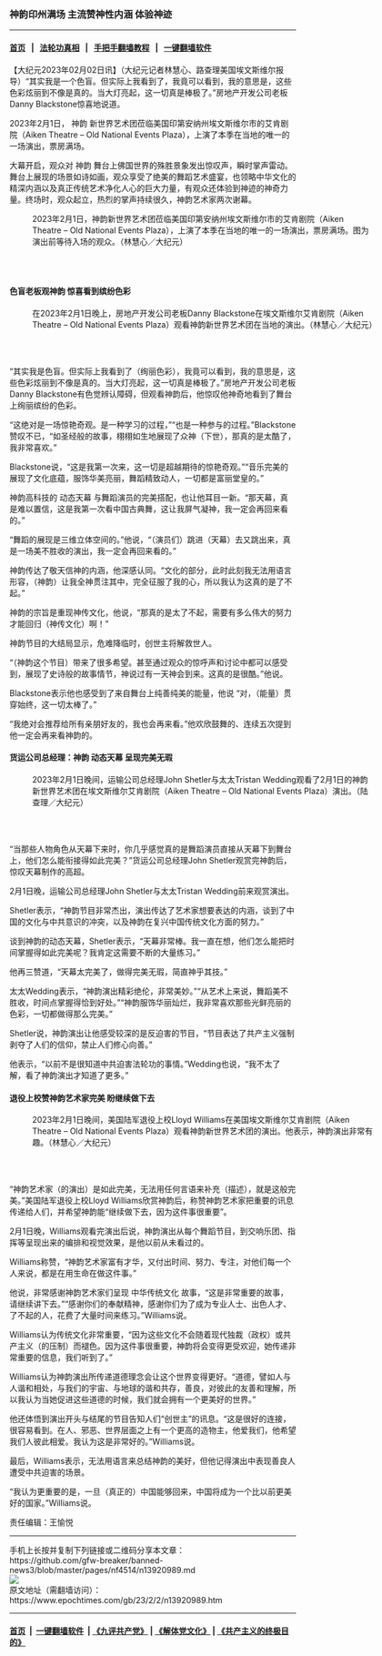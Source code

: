 ### 神韵印州满场 主流赞神性内涵 体验神迹
------------------------

#### [首页](https://github.com/gfw-breaker/banned-news3/blob/master/README.md) &nbsp;&nbsp;|&nbsp;&nbsp; [法轮功真相](https://github.com/begood0513/basic/blob/master/README.md)  &nbsp;&nbsp;|&nbsp;&nbsp; [手把手翻墙教程](https://github.com/gfw-breaker/guides/wiki)  &nbsp;&nbsp;|&nbsp;&nbsp; [一键翻墙软件](https://github.com/gfw-breaker/nogfw/blob/master/README.md)  



<div><p>
 【大纪元2023年02月02日讯】（大纪元记者林慧心、路查理美国埃文斯维尔报导）“其实我是一个色盲。但实际上我看到了，我竟可以看到，我的意思是，这些色彩炫丽到不像是真的。当大灯亮起，这一切真是棒极了。”房地产开发公司老板Danny Blackstone惊喜地说道。
</p>
<p>
 2023年2月1日，
 <ok href="https://www.epochtimes.com/gb/tag/%E7%A5%9E%E9%9F%B5.html">
  神韵
 </ok>
 新世界艺术团莅临美国印第安纳州埃文斯维尔市的艾肯剧院（Aiken Theatre – Old National Events Plaza），上演了本季在当地的唯一的一场演出，票房满场。
</p>
<p>
 大幕开启，观众对
 <ok href="https://www.epochtimes.com/gb/tag/%E7%A5%9E%E9%9F%B5.html">
  神韵
 </ok>
 舞台上佛国世界的殊胜景象发出惊叹声，瞬时掌声雷动。舞台上展现的场景如诗如画，观众享受了绝美的舞蹈艺术盛宴，也领略中华文化的精深内涵以及真正传统艺术净化人心的巨大力量，有观众还体验到神迹的神奇力量。终场时，观众起立，热烈的掌声持续很久，神韵艺术家两次谢幕。
</p>
<figure aria-describedby="caption-attachment-13920991" class="wp-caption aligncenter" id="attachment_13920991" style="width: 600px">
 <ok href="https://i.epochtimes.com/assets/uploads/2023/02/id13920991-2302020239432124.jpg" target="_blank">
  <img alt="" class="size-large wp-image-13920991" src="https://i.epochtimes.com/assets/uploads/2023/02/id13920991-2302020239432124-600x400.jpg" title=""/>
 </ok>
 <br/><figcaption class="wp-caption-text" id="caption-attachment-13920991">
  2023年2月1日，神韵新世界艺术团莅临美国印第安纳州埃文斯维尔市的艾肯剧院（Aiken Theatre – Old National Events Plaza），上演了本季在当地的唯一的一场演出，票房满场。图为演出前等待入场的观众。（林慧心／大纪元）
 </figcaption><br/>
</figure><br/>
<h4>
 色盲老板观神韵 惊喜看到缤纷色彩
</h4>
<figure aria-describedby="caption-attachment-13920992" class="wp-caption aligncenter" id="attachment_13920992" style="width: 600px">
 <ok href="https://i.epochtimes.com/assets/uploads/2023/02/id13920992-2302020049372124.jpg" target="_blank">
  <img alt="" class="size-large wp-image-13920992" src="https://i.epochtimes.com/assets/uploads/2023/02/id13920992-2302020049372124-600x400.jpg" title=""/>
 </ok>
 <br/><figcaption class="wp-caption-text" id="caption-attachment-13920992">
  在2023年2月1日晚上，房地产开发公司老板Danny Blackstone在埃文斯维尔艾肯剧院（Aiken Theatre – Old National Events Plaza）观看神韵新世界艺术团在当地的演出。（林慧心／大纪元）
 </figcaption><br/>
</figure><br/>
<p>
 “其实我是色盲。但实际上我看到了（绚丽色彩），我竟可以看到，我的意思是，这些色彩炫丽到不像是真的。当大灯亮起，这一切真是棒极了。”房地产开发公司老板Danny Blackstone有色觉辨认障碍，但观看神韵后，他惊叹他神奇地看到了舞台上绚丽缤纷的色彩。
</p>
<p>
 “这绝对是一场惊艳奇观。是一种学习的过程，”“也是一种参与的过程。”Blackstone赞叹不已，“如圣经般的故事，栩栩如生地展现了众神（下世），那真的是太酷了，我非常喜欢。”
</p>
<p>
 Blackstone说，“这是我第一次来，这一切是超越期待的惊艳奇观。”“音乐完美的展现了文化底蕴，服饰华美亮丽，舞蹈精致动人，一切都是富丽堂皇的。”
</p>
<p>
 神韵高科技的
 <ok href="https://www.epochtimes.com/gb/tag/%E5%8A%A8%E6%80%81%E5%A4%A9%E5%B9%95.html">
  动态天幕
 </ok>
 与舞蹈演员的完美搭配，也让他耳目一新。“那天幕，真是难以置信，这是我第一次看中国古典舞，这让我屏气凝神，我一定会再回来看的。”
</p>
<p>
 “舞蹈的展现是三维立体空间的。”他说，“（演员们）跳进（天幕）去又跳出来，真是一场美不胜收的演出，我一定会再回来看的。”
</p>
<p>
 神韵传达了敬天信神的内涵，他深感认同。“文化的部分，此时此刻我无法用语言形容，（神韵）让我全神贯注其中，完全征服了我的心，所以我认为这真的是了不起。”
</p>
<p>
 神韵的宗旨是重现神传文化，他说，“那真的是太了不起，需要有多么伟大的努力才能回归（神传文化）啊！”
</p>
<p>
 神韵节目的大结局显示，危难降临时，创世主将解救世人。
</p>
<p>
 “（神韵这个节目）带来了很多希望。甚至通过观众的惊呼声和讨论中都可以感受到，展现了史诗般的故事情节，神说过有一天神会到来。这真的是很酷。”他说。
</p>
<p>
 Blackstone表示他也感受到了来自舞台上纯善纯美的能量，他说 “对，（能量）贯穿始终，这一切太棒了。”
</p>
<p>
 “我绝对会推荐给所有亲朋好友的，我也会再来看。”他欢欣鼓舞的、连续五次提到他一定会再来看神韵的。
</p>
<h4>
 货运公司总经理：神韵
 <ok href="https://www.epochtimes.com/gb/tag/%E5%8A%A8%E6%80%81%E5%A4%A9%E5%B9%95.html">
  动态天幕
 </ok>
 呈现完美无瑕
</h4>
<figure aria-describedby="caption-attachment-13920993" class="wp-caption aligncenter" id="attachment_13920993" style="width: 600px">
 <ok href="https://i.epochtimes.com/assets/uploads/2023/02/id13920993-2302020007372124.jpg" target="_blank">
  <img alt="" class="size-large wp-image-13920993" src="https://i.epochtimes.com/assets/uploads/2023/02/id13920993-2302020007372124-600x400.jpg" title=""/>
 </ok>
 <br/><figcaption class="wp-caption-text" id="caption-attachment-13920993">
  2023年2月1日晚间，运输公司总经理John Shetler与太太Tristan Wedding观看了2月1日的神韵新世界艺术团在埃文斯维尔艾肯剧院（Aiken Theatre – Old National Events Plaza）演出。（陆查理／大纪元）
 </figcaption><br/>
</figure><br/>
<p>
 “当那些人物角色从天幕下来时，你几乎感觉真的是舞蹈演员直接从天幕下到舞台上，他们怎么能衔接得如此完美？”货运公司总经理John Shetler观赏完神韵后，惊叹天幕制作的高超。
</p>
<p>
 2月1日晚，运输公司总经理John Shetler与太太Tristan Wedding前来观赏演出。
</p>
<p>
 Shetler表示，“神韵节目非常杰出，演出传达了艺术家想要表达的内涵，谈到了中国的文化与中共意识的冲突，以及神韵在复兴中国传统文化方面的努力。”
</p>
<p>
 谈到神韵的动态天幕，Shetler表示，“天幕非常棒。我一直在想，他们怎么能把时间掌握得如此完美呢？我肯定这需要不断的大量练习。”
</p>
<p>
 他再三赞道，“天幕太完美了，做得完美无瑕，简直神乎其技。”
</p>
<p>
 太太Wedding表示，“神韵演出精彩绝伦，非常美妙。”“从艺术上来说，舞蹈美不胜收，时间点掌握得恰到好处。”“神韵服饰华丽灿烂，我非常喜欢那些光鲜亮丽的色彩，一切都做得那么完美。”
</p>
<p>
 Shetler说，神韵演出让他感受较深的是反迫害的节目，“节目表达了共产主义强制剥夺了人们的信仰，禁止人们修心向善。”
</p>
<p>
 他表示，“以前不是很知道中共迫害法轮功的事情。”Wedding也说，“我不太了解，看了神韵演出才知道了更多。”
</p>
<h4>
 退役上校赞神韵艺术家完美 盼继续做下去
</h4>
<figure aria-describedby="caption-attachment-13920994" class="wp-caption aligncenter" id="attachment_13920994" style="width: 600px">
 <ok href="https://i.epochtimes.com/assets/uploads/2023/02/id13920994-2302020053132124.jpg" target="_blank">
  <img alt="" class="size-large wp-image-13920994" src="https://i.epochtimes.com/assets/uploads/2023/02/id13920994-2302020053132124-600x400.jpg" title=""/>
 </ok>
 <br/><figcaption class="wp-caption-text" id="caption-attachment-13920994">
  2023年2月1日晚间，美国陆军退役上校Lloyd Williams在美国埃文斯维尔艾肯剧院（Aiken Theatre – Old National Events Plaza）观看神韵新世界艺术团的演出。他表示，神韵演出非常有趣。（林慧心／大纪元）
 </figcaption><br/>
</figure><br/>
<p>
 “神韵艺术家（的演出）是如此完美，无法用任何言语来补充（描述），就是这般完美。”美国陆军退役上校Lloyd Williams欣赏神韵后，称赞神韵艺术家把重要的讯息传递给人们，并希望神韵能“继续做下去，因为这件事很重要”。
</p>
<p>
 2月1日晚，Williams观看完演出后说，神韵演出从每个舞蹈节目，到交响乐团、指挥等呈现出来的编排和视觉效果，是他以前从未看过的。
</p>
<p>
 Williams称赞，“神韵艺术家富有才华，又付出时间、努力、专注，对他们每一个人来说，都是在用生命在做这件事。”
</p>
<p>
 他说，非常感谢神韵艺术家们呈现
 <ok href="https://www.epochtimes.com/gb/tag/%E4%B8%AD%E5%8D%8E%E4%BC%A0%E7%BB%9F%E6%96%87%E5%8C%96.html">
  中华传统文化
 </ok>
 故事，“这是非常重要的故事，请继续讲下去。”“感谢你们的奉献精神，感谢你们为了成为专业人士、出色人才、了不起的人，花费了大量时间来练习。”Williams说。
</p>
<p>
 Williams认为传统文化非常重要，“因为这些文化不会随着现代独裁（政权）或共产主义（的压制）而褪色。因为这件事很重要，神韵将会变得更受欢迎，她传递非常重要的信息，我们听到了。”
</p>
<p>
 Williams认为神韵演出所传递道德理念会让这个世界变得更好。“道德，譬如人与人谐和相处，与我们的宇宙、与地球的谐和共存，善良，对彼此的友善和理解，所以我认为当她促进这些道德的时候，我们就会拥有一个更美好的世界。”
</p>
<p>
 他还体悟到演出开头与结尾的节目告知人们“创世主”的讯息。“这是很好的连接，很容易看到。在人、邪恶、世界层面之上有一个更高的造物主，他爱我们，他希望我们人彼此相爱。我认为这是非常好的。”Williams说。
</p>
<p>
 最后，Williams表示，无法用语言来总结神韵的美好，但他记得演出中表现善良人遭受中共迫害的场景。
</p>
<p>
 “我认为更重要的是，一旦（真正的）中国能够回来，中国将成为一个比以前更美好的国家。”Williams说。
</p>
<p>
 责任编辑：王愉悦
</p>
</div>
<hr/>
手机上长按并复制下列链接或二维码分享本文章：<br/>
https://github.com/gfw-breaker/banned-news3/blob/master/pages/nf4514/n13920989.md <br/>
<a href='https://github.com/gfw-breaker/banned-news3/blob/master/pages/nf4514/n13920989.md'><img src='https://github.com/gfw-breaker/banned-news3/blob/master/pages/nf4514/n13920989.md.png'/></a> <br/>
原文地址（需翻墙访问）：https://www.epochtimes.com/gb/23/2/2/n13920989.htm


------------------------
#### [首页](https://github.com/gfw-breaker/banned-news3/blob/master/README.md) &nbsp;|&nbsp; [一键翻墙软件](https://github.com/gfw-breaker/nogfw/blob/master/README.md) &nbsp;| [《九评共产党》](https://github.com/gfw-breaker/9ping.md/blob/master/README.md#九评之一评共产党是什么) | [《解体党文化》](https://github.com/gfw-breaker/jtdwh.md/blob/master/README.md) | [《共产主义的终极目的》](https://github.com/gfw-breaker/gczydzjmd.md/blob/master/README.md)


<img src='http://gfw-breaker.win/banned-news3/pages/nf4514/n13920989.md' width='0px' height='0px'/>